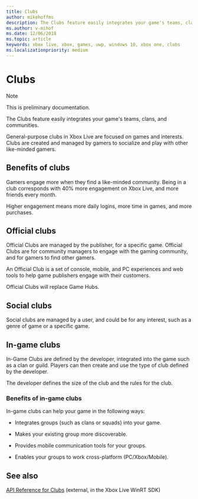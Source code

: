 ```yaml
---
title: Clubs
author: mikehoffms
description: The Clubs feature easily integrates your game's teams, clans, and communities.
ms.author: v-mihof
ms.date: 12/06/2018
ms.topic: article
keywords: xbox live, xbox, games, uwp, windows 10, xbox one, clubs
ms.localizationpriority: medium
---
```


# Clubs

> [!NOTE]
> This is preliminary documentation.

The Clubs feature easily integrates your game's teams, clans, and communities.

General-purpose clubs in Xbox Live are focused on games and interests.
Clubs are created and managed by gamers to socialize and play with other like-minded gamers.


## Benefits of clubs

Gamers engage more when they find a like-minded community.
Being in a club corresponds with 40% more engagement on Xbox Live, and more friends every month.

Higher engagement means more daily logins, more time in games, and more purchases.


## Official clubs

Official Clubs are managed by the publisher, for a specific game.
Official Clubs are for community managers to engage with the gaming community, and for gamers to find other gamers.

An Official Club is a set of console, mobile, and PC experiences and web tools to help game publishers engage with their customers.

Official Clubs will replace Game Hubs.


## Social clubs

Social clubs are managed by a user, and could be for any interest, such as a genre of game or a specific game.


## In-game clubs

In-Game Clubs are defined by the developer, integrated into the game such as a clan or guild.
Players can then create and use the type of club defined by the developer.

The developer defines the size of the club and the rules for the club.


### Benefits of in-game clubs

In-game clubs can help your game in the following ways:

* Integrates groups (such as clans or squads) into your game.

* Makes your existing group more discoverable.

* Provides mobile communication tools for your groups.

* Enables your groups to work cross-platform (PC/Xbox/Mobile).


## See also

[API Reference for Clubs](https://docs.microsoft.com/en-us/dotnet/api/microsoft.xbox.services.clubs?view=xboxlive-dotnet-2017.11.20171204.01) (external, in the Xbox Live WinRT SDK)
